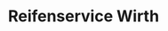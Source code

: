 ---
title: "Reifenservice Wirth"
url: /windischeschenbach/reifenservice-wirth/
shop: Autowerkstatt
---